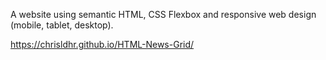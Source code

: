 A website using semantic HTML, CSS Flexbox and responsive web design (mobile, tablet, desktop).

https://chrisldhr.github.io/HTML-News-Grid/


